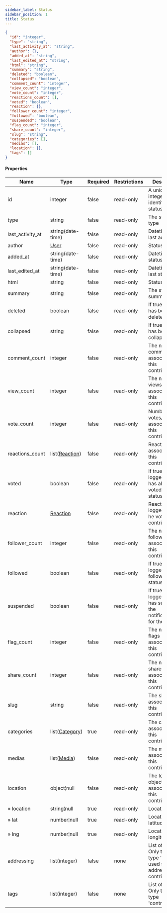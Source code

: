 ```yaml
---
sidebar_label: Status
sidebar_position: 1
title: Status
---
```


```json
{
  "id": "integer",
  "type": "string",
  "last_activity_at": "string",
  "author": {},
  "added_at": "string",
  "last_edited_at": "string",
  "html": "string",
  "summary": "string",
  "deleted": "boolean",
  "collapsed": "boolean",
  "comment_count": "integer",
  "view_count": "integer",
  "vote_count": "integer",
  "reactions_count": [],
  "voted": "boolean",
  "reaction": {},
  "follower_count": "integer",
  "followed": "boolean",
  "suspended": "boolean",
  "flag_count": "integer",
  "share_count": "integer",
  "slug": "string",
  "categories": [],
  "medias": [],
  "location": {},
  "tags": []
}

```

#### Properties

| Name             | Type                                                     | Required | Restrictions | Description                                                                                                          |
|------------------|----------------------------------------------------------|----------|--------------|----------------------------------------------------------------------------------------------------------------------|
| id               | integer                                                  | false    | read-only    | A unique integer value identifying this status                                                                       |
| type             | string                                                   | false    | read-only    | The status type                                                                                                      |
| last_activity_at | string(date-time)                                        | false    | read-only    | Datetime of last activity                                                                                            |
| author           | [User](/docs/apireference/v2/schemas/user)               | false    | read-only    | Status author                                                                                                        |
| added_at         | string(date-time)                                        | false    | read-only    | Datetime of status creation                                                                                          |
| last_edited_at   | string(date-time)                                        | false    | read-only    | Datetime of last status edit                                                                                         |
| html             | string                                                   | false    | read-only    | Status html                                                                                                          |
| summary          | string                                                   | false    | read-only    | The status summary                                                                                                   |
| deleted          | boolean                                                  | false    | read-only    | If true, status has been deleted                                                                                     |
| collapsed        | string                                                   | false    | read-only    | If true, status has been collapsed                                                                                   |
| comment_count    | integer                                                  | false    | read-only    | The number of comments associated to this contribution                                                               |
| view_count       | integer                                                  | false    | read-only    | The number of views associated to this contribution                                                                  |
| vote_count       | integer                                                  | false    | read-only    | Number of votes/reactions associated to this contribution                                                            |
| reactions_count  | list([Reaction](/docs/apireference/v2/schemas/reaction)) | false    | read-only    | Reactions associated to this contribution                                                                            |
| voted            | boolean                                                  | false    | read-only    | If true, the logged user has already voted the status                                                                |
| reaction         | [Reaction](/docs/apireference/v2/schemas/reaction)       | false    | read-only    | Reaction of the logged user (if he voted this contribution)                                                          |
| follower_count   | integer                                                  | false    | read-only    | The number of followers associated to this contribution                                                              |
| followed         | boolean                                                  | false    | read-only    | If true, the logged user follows the status                                                                          |
| suspended        | boolean                                                  | false    | read-only    | If true, the logged user has suspended the notifications for the status                                              |
| flag_count       | integer                                                  | false    | read-only    | The number of flags associated to this contribution                                                                  |
| share_count      | integer                                                  | false    | read-only    | The number of shares associated to this contribution                                                                 |
| slug             | string                                                   | false    | read-only    | The slug associated to this contribution                                                                             |
| categories       | list([Category](/docs/apireference/v2/schemas/category)) | true     | read-only    | The categories associated to this contribution                                                                       |
| medias           | list([Media](/docs/apireference/v2/schemas/media))       | false    | read-only    | The medias associated to this contribution                                                                           |
| location         | object¦null                                              | false    | read-only    | The location object associated to this contribution                                                                  |
| » location       | string¦null                                              | true     | read-only    | Location name                                                                                                        |
| » lat            | number¦null                                              | true     | read-only    | Location latitude                                                                                                    |
| » lng            | number¦null                                              | true     | read-only    | Location longitude                                                                                                   |
| addressing       | list(integer)                                            | false    | none         | List of [Tag](/docs/apireference/v2/schemas/tag) ids. Only tags of type 'user' used for addressing this contribution |
| tags             | list(integer)                                            | false    | none         | List of [Tag](/docs/apireference/v2/schemas/tag) ids. Only tags of type 'contribution'                               |


